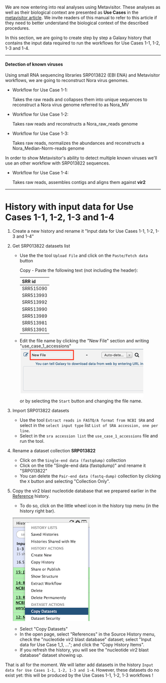 We are now entering into real analyses using Metavisitor.
These analyses as well as their biological context are presented as **Use Cases** in the [metavisitor article](http://dx.doi.org/10.1101/048983). We invite readers of this manual to refer to this article if they need to better understand the biological context of the described procedures.

In this section, we are going to create step by step a Galaxy history that contains the input data required to run the workflows for Use Cases 1-1, 1-2, 1-3 and 1-4.

---
#### Detection of known viruses

Using small RNA sequencing libraries SRP013822 (EBI ENA) and Metavisitor workflows, we are going to reconstruct Nora virus genomes.

- Workflow for Use Case 1-1:

    Takes the raw reads and collapses them into unique sequences to reconstruct a Nora virus genome referred to as Nora_MV

- Workflow for Use Case 1-2:

    Takes raw reads and reconstructs a Nora_raw_reads genome

- Workflow for Use Case 1-3:

    Takes raw reads, normalizes the abundances and reconstructs a Nora_Median-Norm-reads genome

In order to show Metavisitor's ability to detect multiple known viruses we'll use an other workflow with SRP013822 sequences.

- Workflow for Use Case 1-4:

    Takes raw reads, assembles contigs and aligns them against **vir2**

---
# History with input data for Use Cases 1-1, 1-2, 1-3 and 1-4

1. Create a new history and rename it "Input data for Use Cases 1-1, 1-2, 1-3 and 1-4"
2. Get SRP013822 datasets list
    - Use the the tool `Upload File` and click on the `Paste/Fetch data` button

        Copy - Paste the following text (not including the header):

        SRR id|
        ------|
        SRR515090|
        SRR513993|
        SRR513992|
        SRR513990|
        SRR513989|
        SRR513981|
        SRR513901|

    - Edit the file name by clicking the "New File" section and writing "use_case_1_accessions" ![rename](images/rename.png) <br> or by selecting the `Start` button and changing the file name.
3. Import SRP013822 datasets
    - Use the tool `Extract reads in FASTQ/A format from NCBI SRA` and select in the `select input type` list `List of SRA accession, one per line`.
    - Select in the `sra accession list` the `use_case_1_accessions` file and run the tool.
4. Rename a dataset collection **SRP013822**
    - Click on the `Single-end data (fastqdump)` collection
    - Click on the title "Single-end data (fastqdump)" and rename it "SRP013822"
    - You can delete the `Pair-end data (fastq-dump)` collection by clicking the `X` button and selecting "Collection Only".

5. Copy the vir2 blast nucleotide database that we prepared earlier in the [Reference](metavisitor_configure_references.md#3-prepare-blast-databases) history.
    - To do so, click on the little wheel icon in the history top menu (in the history right bar).

    ![copydataset](images/copydataset.png)

    - Select "Copy Datasets"
    - In the open page, select "References" in the Source History menu, check the "nucleotide vir2 blast database" dataset; select "Input data for Use Case 1_1, ..."; and click the "Copy History Items".
    - If you refresh the history, you will see the "nucleotide vir2 blast database" dataset showing up.

That is all for the moment. We will latter add datasets in the history `Input data for Use Cases 1-1, 1-2, 1-3 and 1-4`. However, these datasets do no exist yet: this will be produced by the Use Cases 1-1, 1-2, 1-3 workflows !
